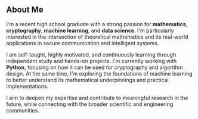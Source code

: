 ## About Me

I'm a recent high school graduate with a strong passion for **mathematics**, **cryptography**, **machine learning**, and **data science**. I'm particularly interested in the intersection of theoretical mathematics and its real-world applications in secure communication and intelligent systems.

I am self-taught, highly motivated, and continuously learning through independent study and hands-on projects. I'm currently working with **Python**, focusing on how it can be used for cryptography and algorithm design. At the same time, I'm exploring the foundations of machine learning to better understand its mathematical underpinnings and practical implementations.

I aim to deepen my expertise and contribute to meaningful research in the future, while connecting with the broader scientific and engineering communities.
